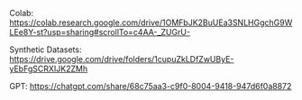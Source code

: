 Colab:
https://colab.research.google.com/drive/1OMFbJK2BuUEa3SNLHGgchG9WLEe8Y-st?usp=sharing#scrollTo=c4AA-_ZUGrU-

Synthetic Datasets:
https://drive.google.com/drive/folders/1cupuZkLDfZwUByE-yEbFgSCRXIJK2ZMh


GPT:
https://chatgpt.com/share/68c75aa3-c9f0-8004-9418-947d6f0a8872
